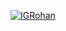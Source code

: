[![IGRohan](https://github-readme-stats.vercel.app/api?username=IGRohan&show_icons=true&theme=tokyonight)](https://github.com/IGRohan)
